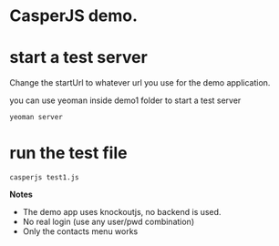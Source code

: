 # CasperJS demo.


# start a test server

Change the startUrl to whatever url you use for the demo application.

you can use yeoman inside demo1 folder to start a test server

	yeoman server

# run the test file

	casperjs test1.js

**Notes**

* The demo app uses knockoutjs, no backend is used.
* No real login (use any user/pwd combination)
* Only the contacts menu works

